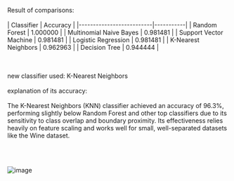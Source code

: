Result of comparisons: <br><br/>
| Classifier               | Accuracy  |
|--------------------------|-----------|
| Random Forest            | 1.000000  |
| Multinomial Naive Bayes  | 0.981481  |
| Support Vector Machine   | 0.981481  |
| Logistic Regression      | 0.981481  |
| K-Nearest Neighbors      | 0.962963  |
| Decision Tree            | 0.944444  |

<br><br/>
new classifier used:  K-Nearest Neighbors<br><br/>
explanation of its accuracy: <br><br/>
The K-Nearest Neighbors (KNN) classifier achieved an accuracy of 96.3%, performing slightly below Random Forest and other top classifiers due to its sensitivity to class overlap and boundary proximity. Its effectiveness relies heavily on feature scaling and works well for small, well-separated datasets like the Wine dataset.

<br><br/>



![image](https://github.com/user-attachments/assets/7af8beeb-28ad-489d-904f-fe241a4587bf)
